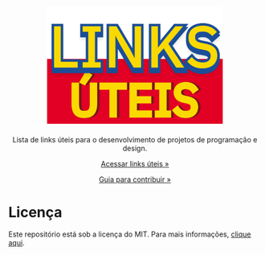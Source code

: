 <div align="center">
  <a href="https://github.com/gdcmarinho/awesome-project/blob/master/LINKS.md">
    <img alt="Logo do projeto" src="./logo.png" width="350">
  </a>
</div>
<p align="center">Lista de links úteis para o desenvolvimento de projetos de programação e design.</p>

[<p align="center">Acessar links úteis »</p>](https://github.com/gdcmarinho/awesome-project/blob/master/LINKS.md)
[<p align="center">Guia para contribuir »</p>](https://github.com/gdcmarinho/awesome-project/blob/master/CONTRIBUTING.md)

# Licença
Este repositório está sob a licença do MIT. Para mais informações, [clique aqui](https://github.com/gdcmarinho/awesome-project/blob/master/LICENSE).
